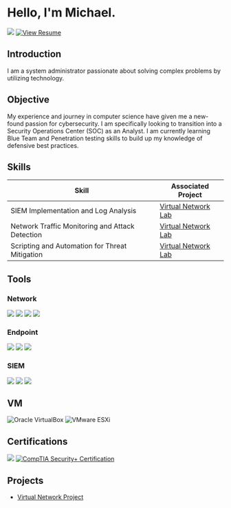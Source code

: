 # Hello, I'm Michael.
<div>
    <a href="https://www.linkedin.com/in/michael-friemel-473975150/"><img src="https://img.shields.io/badge/-LinkedIn-0072b1?&style=for-the-badge&logo=linkedin&logoColor=white" /></a>
    <a href="https://docs.google.com/document/d/1nlKq22EEYR988ofAFaBH7W7AvNrBDUdh/edit?usp=sharing&ouid=113098165920670150387&rtpof=true&sd=true" download><img src="https://img.shields.io/badge/-View%20Resume-4285F4?style=for-the-badge&logo=Google%20Drive&logoColor=white" alt="View Resume" /></a>
</div>

## Introduction
I am a system administrator passionate about solving complex problems by utilizing technology.

## Objective

My experience and journey in computer science have given me a new-found passion for cybersecurity. I am specifically looking to transition into a Security Operations Center (SOC) as an Analyst. I am currently learning Blue Team and Penetration testing skills to build up my knowledge of defensive best practices. 

## Skills

| Skill                                         | Associated Project         |
|-----------------------------------------------|----------------------------|
| SIEM Implementation and Log Analysis          | <a href="https://github.com/michael-friemel/Virtual-Network-Lab/tree/main">Virtual Network Lab</a>|
| Network Traffic Monitoring and Attack Detection | <a href="https://github.com/michael-friemel/Virtual-Network-Lab/tree/main">Virtual Network Lab</a>|
| Scripting and Automation for Threat Mitigation | <a href="https://github.com/michael-friemel/Virtual-Network-Lab/tree/main">Virtual Network Lab</a>|

## Tools

### Network
<div>
    <img src="https://img.shields.io/badge/-pfSense-28373b?&style=for-the-badge&logo=pfSense&logoColor=white" />
    <img src="https://img.shields.io/badge/-Wireshark-1679A7?&style=for-the-badge&logo=Wireshark&logoColor=white" />
    <img src="https://img.shields.io/badge/-Cisco%20Packet%20Tracer-1BA0D7?&style=for-the-badge&logo=Cisco&logoColor=white" />
    <img src="https://img.shields.io/badge/-Snort-FF0000?&style=for-the-badge&logo=Snort&logoColor=white" />
</div>

### Endpoint
<div>
    <img src="https://img.shields.io/badge/-Active%20Directory-003366?&style=for-the-badge&logo=Microsoft&logoColor=white" />
    <img src="https://img.shields.io/badge/-PowerShell-5391FE?&style=for-the-badge&logo=PowerShell&logoColor=white" />
    <img src="https://img.shields.io/badge/-Microsoft%20Defender%20for%20Endpoint-00A4EF?style=for-the-badge&logo=Microsoft&logoColor=white" />

</div>

### SIEM
<div>
    <img src="https://img.shields.io/badge/-ELK%20Stack-005571?style=for-the-badge&logo=Elasticsearch&logoColor=white" />
    <img src="https://img.shields.io/badge/-Security%20Onion-1C7C54?style=for-the-badge&logo=Security%20Onion&logoColor=white" />
    <img src="https://img.shields.io/badge/-Microsoft_Sentinel-0078D4?&style=for-the-badge&logo=Microsoft&logoColor=white" />

</div>

## VM
<div>
    <img src="https://img.shields.io/badge/-Oracle%20VirtualBox-183A61?style=for-the-badge&logo=VirtualBox&logoColor=white" alt="Oracle VirtualBox" />
    <img src="https://img.shields.io/badge/-VMware%20ESXi%20-607078?style=for-the-badge&logo=VMware&logoColor=white" alt="VMware ESXi" />
</div>

## Certifications
<div>
        <img src="https://img.shields.io/badge/-CCNA-0061F2?style=for-the-badge&logo=Cisco&logoColor=white" />
    <a href="https://www.credly.com/badges/cfc38044-3dec-48d1-ac55-070edbf01c34/public_url" target="_blank">
        <img src="https://img.shields.io/badge/-Security%2B-FF0000?&style=for-the-badge&logo=CompTIA&logoColor=white" alt="CompTIA Security+ Certification" />
    </a>
</div>

## Projects
<div>
    <ul>
        <li>
            <a href="https://github.com/michael-friemel/Virtual-Network-Lab/tree/main">Virtual Network Project</a>
        </li>
    </ul>
</div>

